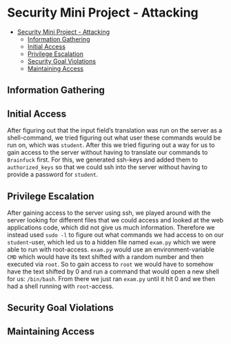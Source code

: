 # Security Mini Project - Attacking

- [Security Mini Project - Attacking](#security-mini-project---attacking)
  - [Information Gathering](#information-gathering)
  - [Initial Access](#initial-access)
  - [Privilege Escalation](#privilege-escalation)
  - [Security Goal Violations](#security-goal-violations)
  - [Maintaining Access](#maintaining-access)

## Information Gathering

## Initial Access

After figuring out that the input field’s translation was run on the server as a shell-command, we tried figuring out what user these commands would be run on, which was `student`. After this we tried figuring out a way for us to gain access to the server without having to translate our commands to `Brainfuck` first. For this, we generated ssh-keys and added them to `authorized_keys` so that we could ssh into the server without having to provide a password for `student`.

## Privilege Escalation

After gaining access to the server using ssh, we played around with the server looking for different files that we could access and looked at the web applications code, which did not give us much information. Therefore we instead used `sudo -l` to figure out what commands we had access to on our `student`-user, which led us to a hidden file named `exam.py` which we were able to run with root-access. `exam.py` would use an environment-variable `CMD` which would have its text shifted with a random number and then executed via `root`. So to gain access to `root` we would have to somehow have the text shifted by 0 and run a command that would open a new shell for us: `/bin/bash`. From there we just ran `exam.py` until it hit 0 and we then had a shell running with `root`-access.

## Security Goal Violations

## Maintaining Access

